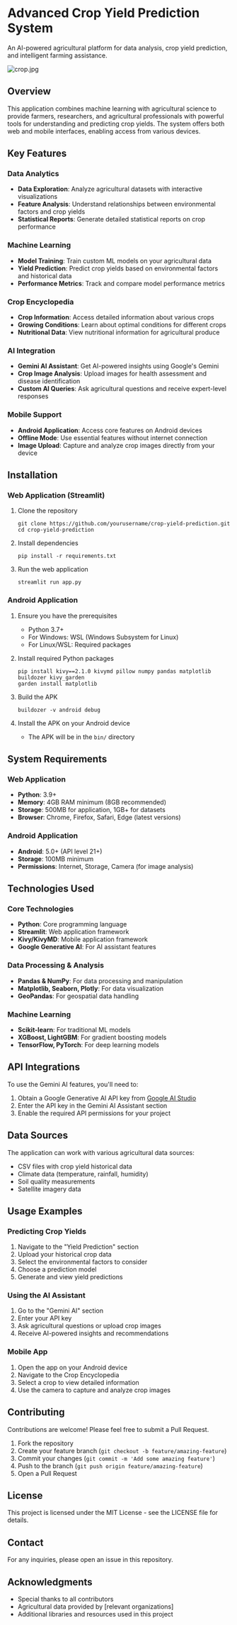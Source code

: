 # Advanced Crop Yield Prediction System

An AI-powered agricultural platform for data analysis, crop yield prediction, and intelligent farming assistance.

![crop.jpg](crop.jpg)

## Overview

This application combines machine learning with agricultural science to provide farmers, researchers, and agricultural professionals with powerful tools for understanding and predicting crop yields. The system offers both web and mobile interfaces, enabling access from various devices.

## Key Features

### Data Analytics
- **Data Exploration**: Analyze agricultural datasets with interactive visualizations
- **Feature Analysis**: Understand relationships between environmental factors and crop yields
- **Statistical Reports**: Generate detailed statistical reports on crop performance

### Machine Learning
- **Model Training**: Train custom ML models on your agricultural data
- **Yield Prediction**: Predict crop yields based on environmental factors and historical data
- **Performance Metrics**: Track and compare model performance metrics

### Crop Encyclopedia
- **Crop Information**: Access detailed information about various crops
- **Growing Conditions**: Learn about optimal conditions for different crops
- **Nutritional Data**: View nutritional information for agricultural produce

### AI Integration
- **Gemini AI Assistant**: Get AI-powered insights using Google's Gemini
- **Crop Image Analysis**: Upload images for health assessment and disease identification
- **Custom AI Queries**: Ask agricultural questions and receive expert-level responses

### Mobile Support
- **Android Application**: Access core features on Android devices
- **Offline Mode**: Use essential features without internet connection
- **Image Upload**: Capture and analyze crop images directly from your device

## Installation

### Web Application (Streamlit)

1. Clone the repository
   ```
   git clone https://github.com/yourusername/crop-yield-prediction.git
   cd crop-yield-prediction
   ```

2. Install dependencies
   ```
   pip install -r requirements.txt
   ```

3. Run the web application
   ```
   streamlit run app.py
   ```

### Android Application

1. Ensure you have the prerequisites
   - Python 3.7+
   - For Windows: WSL (Windows Subsystem for Linux)
   - For Linux/WSL: Required packages

2. Install required Python packages
   ```
   pip install kivy==2.1.0 kivymd pillow numpy pandas matplotlib buildozer kivy_garden
   garden install matplotlib
   ```

3. Build the APK
   ```
   buildozer -v android debug
   ```

4. Install the APK on your Android device
   - The APK will be in the `bin/` directory

## System Requirements

### Web Application
- **Python**: 3.9+
- **Memory**: 4GB RAM minimum (8GB recommended)
- **Storage**: 500MB for application, 1GB+ for datasets
- **Browser**: Chrome, Firefox, Safari, Edge (latest versions)

### Android Application
- **Android**: 5.0+ (API level 21+)
- **Storage**: 100MB minimum
- **Permissions**: Internet, Storage, Camera (for image analysis)

## Technologies Used

### Core Technologies
- **Python**: Core programming language
- **Streamlit**: Web application framework
- **Kivy/KivyMD**: Mobile application framework
- **Google Generative AI**: For AI assistant features

### Data Processing & Analysis
- **Pandas & NumPy**: For data processing and manipulation
- **Matplotlib, Seaborn, Plotly**: For data visualization
- **GeoPandas**: For geospatial data handling

### Machine Learning
- **Scikit-learn**: For traditional ML models
- **XGBoost, LightGBM**: For gradient boosting models
- **TensorFlow, PyTorch**: For deep learning models

## API Integrations

To use the Gemini AI features, you'll need to:

1. Obtain a Google Generative AI API key from [Google AI Studio](https://makersuite.google.com/)
2. Enter the API key in the Gemini AI Assistant section
3. Enable the required API permissions for your project

## Data Sources

The application can work with various agricultural data sources:
- CSV files with crop yield historical data
- Climate data (temperature, rainfall, humidity)
- Soil quality measurements
- Satellite imagery data

## Usage Examples

### Predicting Crop Yields
1. Navigate to the "Yield Prediction" section
2. Upload your historical crop data
3. Select the environmental factors to consider
4. Choose a prediction model
5. Generate and view yield predictions

### Using the AI Assistant
1. Go to the "Gemini AI" section
2. Enter your API key
3. Ask agricultural questions or upload crop images
4. Receive AI-powered insights and recommendations

### Mobile App
1. Open the app on your Android device
2. Navigate to the Crop Encyclopedia
3. Select a crop to view detailed information
4. Use the camera to capture and analyze crop images

## Contributing

Contributions are welcome! Please feel free to submit a Pull Request.

1. Fork the repository
2. Create your feature branch (`git checkout -b feature/amazing-feature`)
3. Commit your changes (`git commit -m 'Add some amazing feature'`)
4. Push to the branch (`git push origin feature/amazing-feature`)
5. Open a Pull Request

## License

This project is licensed under the MIT License - see the LICENSE file for details.

## Contact

For any inquiries, please open an issue in this repository.

## Acknowledgments

- Special thanks to all contributors
- Agricultural data provided by [relevant organizations]
- Additional libraries and resources used in this project 